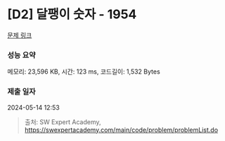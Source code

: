 # [D2] 달팽이 숫자 - 1954 

[문제 링크](https://swexpertacademy.com/main/code/problem/problemDetail.do?contestProbId=AV5PobmqAPoDFAUq) 

### 성능 요약

메모리: 23,596 KB, 시간: 123 ms, 코드길이: 1,532 Bytes

### 제출 일자

2024-05-14 12:53



> 출처: SW Expert Academy, https://swexpertacademy.com/main/code/problem/problemList.do